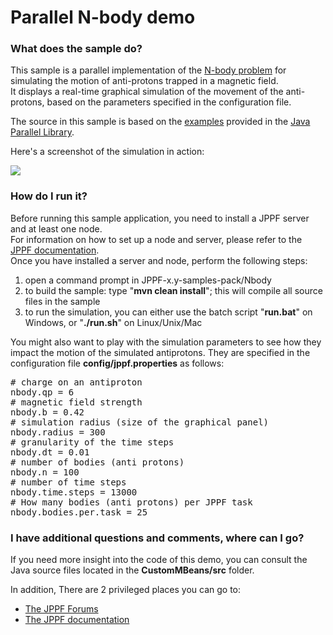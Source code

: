 # Parallel N-body demo

<h3>What does the sample do?</h3>
<p>This sample is a parallel implementation of the <a href="http://en.wikipedia.org/wiki/N-body_problem" alt="N_body on Wikipedia">N-body problem</a> for simulating the motion of anti-protons trapped in a magnetic field.<br>
It displays a real-time graphical simulation of the movement of the anti-protons, based on the parameters specified in the configuration file.<br/>
<p>The source in this sample is based on the <a href="http://www.cs.rit.edu/~ark/pj/doc/index?edu/rit/clu/antimatter/package-summary.html">examples</a> provided in the <a href="http://www.cs.rit.edu/~ark/pj.shtml">Java Parallel Library</a>.
<p>Here's a screenshot of the simulation in action:
<p><img src="images/Nbody.gif" border="0">

<h3>How do I run it?</h3>
Before running this sample application, you need to install a JPPF server and at least one node.<br>
For information on how to set up a node and server, please refer to the <a href="https://www.jppf.org/doc/6.3/index.php?title=Introduction">JPPF documentation</a>.<br>
Once you have installed a server and node, perform the following steps:
<ol class="samplesList">
  <li>open a command prompt in JPPF-x.y-samples-pack/Nbody</li>
  <li>to build the sample: type "<b>mvn clean install</b>"; this will compile all source files in the sample</li>
  <li>to run the simulation, you can either use the batch script "<b>run.bat</b>" on Windows, or "<b>./run.sh</b>" on Linux/Unix/Mac</li>
</ol>
<p>You might also want to play with the simulation parameters to see how they impact the motion of the simulated antiprotons.
They are specified in the configuration file <b>config/jppf.properties</b> as follows:
<pre class="prettyprint lang-conf">
# charge on an antiproton
nbody.qp = 6
# magnetic field strength
nbody.b = 0.42
# simulation radius (size of the graphical panel)
nbody.radius = 300
# granularity of the time steps
nbody.dt = 0.01
# number of bodies (anti protons)
nbody.n = 100
# number of time steps
nbody.time.steps = 13000
# How many bodies (anti protons) per JPPF task
nbody.bodies.per.task = 25
</pre>

<h3>I have additional questions and comments, where can I go?</h3>
<p>If you need more insight into the code of this demo, you can consult the Java source files located in the <b>CustomMBeans/src</b> folder.
<p>In addition, There are 2 privileged places you can go to:
<ul class="samplesList">
  <li><a href="https://www.jppf.org/forums">The JPPF Forums</a></li>
  <li><a href="https://www.jppf.org/doc/6.3/">The JPPF documentation</a></li>
</ul>

